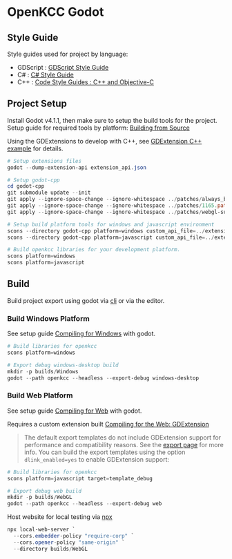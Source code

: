 # OpenKCC Godot

## Style Guide

Style guides used for project by language:

* GDScript : [GDScript Style Guide](https://docs.godotengine.org/en/stable/tutorials/scripting/gdscript/gdscript_styleguide.html)
* C# : [C# Style Guide](https://docs.godotengine.org/en/stable/tutorials/scripting/c_sharp/c_sharp_style_guide.html)
* C++ : [Code Style Guides : C++ and Objective-C](https://docs.godotengine.org/en/stable/contributing/development/code_style_guidelines.html#c-and-objective-c)

## Project Setup

Install Godot v4.1.1, then make sure to setup the build tools for the project.
Setup guide for required tools by platform: [Building from Source](https://docs.godotengine.org/en/stable/contributing/development/compiling/index.html)

Using the GDExtensions to develop with C++, see [GDExtension C++ example](https://docs.godotengine.org/en/stable/tutorials/scripting/gdextension/gdextension_cpp_example.html)
for details.

```PowerShell
# Setup extensions files
godot --dump-extension-api extension_api.json

# Setup godot-cpp
cd godot-cpp
git submodule update --init
git apply --ignore-space-change --ignore-whitespace ../patches/always_build_fix.patch
git apply --ignore-space-change --ignore-whitespace ../patches/1165.patch
git apply --ignore-space-change --ignore-whitespace ../patches/webgl-support.patch

# Setup build platform tools for windows and javascript environment
scons --directory godot-cpp platform=windows custom_api_file=../extension_api.json
scons --directory godot-cpp platform=javascript custom_api_file=../extension_api.json

# Build openkcc libraries for your development platform.
scons platform=windows
scons platform=javascript
```

## Build

Build project export using godot via [cli](https://docs.godotengine.org/en/stable/tutorials/editor/command_line_tutorial.html)
or via the editor.

### Build Windows Platform

See setup guide [Compiling for Windows](https://docs.godotengine.org/en/stable/contributing/development/compiling/compiling_for_windows.html)
with godot.

```PowerShell
# Build libraries for openkcc
scons platform=windows

# Export debug windows-desktop build
mkdir -p builds/Windows
godot --path openkcc --headless --export-debug windows-desktop
```

### Build Web Platform

See setup guide [Compiling for Web](https://docs.godotengine.org/en/stable/contributing/development/compiling/compiling_for_web.html)
with godot.

Requires a custom extension built [Compiling for the Web: GDExtension](https://docs.godotengine.org/en/stable/contributing/development/compiling/compiling_for_web.html#gdextension)

> The default export templates do not include GDExtension support for performance and compatibility reasons. See the [export page](https://docs.godotengine.org/en/stable/tutorials/export/exporting_for_web.html#doc-javascript-export-options) for more info.
> You can build the export templates using the option `dlink_enabled=yes` to enable GDExtension support:

```PowerShell
# Build libraries for openkcc
scons platform=javascript target=template_debug

# Export debug web build
mkdir -p builds/WebGL
godot --path openkcc --headless --export-debug web
```

Host website for local testing via [npx](https://docs.npmjs.com/cli/v7/commands/npx)

```PowerShell
npx local-web-server `
  --cors.embedder-policy "require-corp" `
  --cors.opener-policy "same-origin" `
  --directory builds/WebGL
```
